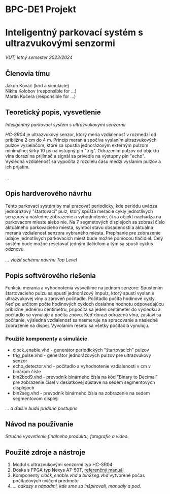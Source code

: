 # BPC-DE1 Projekt
<h1>Inteligentný parkovací systém s ultrazvukovými senzormi</h1>
<i>VUT, letný semester 2023/2024</i>
<h2>Členovia tímu</h2>

Jakub Kováč (kód a simulácie)<br>
Nikita Kolobov (responsible for ...)<br>
Martin Kučera (responsible for ...)<br>

<h2>Teoretický popis, vysvetlenie</h2>

<i>Inteligentný parkovací systém s ultrazvukovými senzormi</i><br>
<p>
<i>HC-SR04</i> je ultrazvukový senzor, ktorý meria vzdialenosť v rozmedzí od približne 2 cm do 4 m. Princíp merania spočíva vyslaním ultrazvukových pulzov vysielačom, ktoré sa spustia jednorázovým externým pulzom minimálnej šírky 10 µs na vstupný pin "trig". Odrazením pulzov od objektu vlna dorazí na prijímač a signál sa privedie na výstupny pin "echo". Výsledná vzdialenosť sa vypočíta z rozdielu času medzi vyslaním pulzov a ich prijatím.
<br><br>
<i>...</i>
</p>

<h2>Opis hardverového návrhu</h2>
Tento parkovací systém by mal pracovať periodicky, kde periódu uvádza jednorazový "štartovací" pulz, ktorý spúšťa meracie cykly jednotlivých senzorov a následne zobrazenie a vyhodnotenie, či sa objekt nachádza na parkovacom mieste alebo nie. Na 7 segmetových displejoch sa zobrazí číslo aktuálneho parkovacieho miesta, symbol stavu obsadenosti a aktuálna meraná vzdialenosť senzora vybraného miesta. Prepínanie pre zobrazenie údajov jednotlivých parkovacích miest bude možné pomocou tlačidiel. Celý systém bude možne resetovať jedným tlačidlom a tým sa spustí cyklus odznovu.
<br><br>
<i>... vložiť schému návrhu Top Level</i>
</p>

<h2>Popis softvérového riešenia</h2>
<p>
Funkciu merania a vyhodnotenia vysvetlíme na jednom senzore: Spustením štartovacieho pulzu sa spustí jednorázový impulz, ktorý spustí vyslanie ultrazvukovej vlny a zároveň počítadlo. Počítadlo počíta hodinové cykly. Keď po určitom počte hodinových cykloch dosiahne hodnotu odpovedajúcu približne jednému centimetru, pripočíta sa jeden centimeter do výsledku a počítadlo sa vynuluje a počíta znovu. Keď dorazí odrazená vlna, zastaví sa počítanie, výsledná vzdialenosť sa nasmeruje na spracovanie a následné zobrazenie na dispej. Vyvolaním resetu sa všetky počítadlá vynulujú.
</p>

<h3>Použité komponenty a simulácie</h3>
<ul>
  <li>clock_enable.vhd - generátor periodických "štartovacích" pulzov</li>
  <li>trig_pulse.vhd - generátor jednorázových pulzov pre ultrazvukový senzor</li>
  <li>echo_detector.vhd - počítadlo a vyhodnotenie vzdialenosti v cm v binárom čísle</li>
  <li>bin2bcd9.vhd - prevodník binárneho čísla na kód "Binary to Decimal" pre zobrazenie čísel v desiatkovej sústave na sedem segmentových displejoch</li>
  <li>bin2seg.vhd - prevodník binárneho čísla na zobrazenie na sedem segmentovom displeji</li>
  
</ul>
<i>... a ďalšie budú pridané postupne</i>

<h2>Návod na používanie</h2>
<p><i>Stručné vysvetlenie finálneho produktu, fotografie a video.</i></p>

<h2>Použité zdroje a nástroje</h2>
<ol>
  <li>Modul s ultrazvukovými senzormi typ HC-SR04</li>
  <li>Doska s FPGA typ Nexys A7-50T, <a href="https://digilent.com/reference/programmable-logic/nexys-a7/reference-manual">referenčný manuál</a></li>
  <li>Komponenty <i>clock_enable.vhd</i> a <i>bin2seg.vhd</i> vytvorené počas počítačových cvičení predmetu</li>
  <li><i>... odkazy s nápadmi, kde sme sa inšpirovali, manuály a pod.</i></li>
  
</ol>
